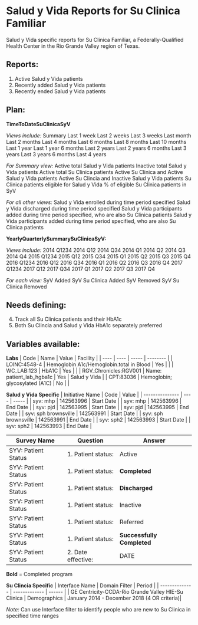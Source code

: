 # Salud y Vida Reports for Su Clinica Familiar

Salud y Vida specific reports for Su Clinica Familiar, a Federally-Qualified Health Center in the Rio Grande Valley region of Texas.

## Reports:

1. Active Salud y Vida patients
2. Recently added Salud y Vida patients
3. Recently ended Salud y Vida patients

## Plan:

**TimeToDateSuClinicaSyV**

*Views include:*
Summary
Last 1 week
Last 2 weeks
Last 3 weeks
Last month
Last 2 months
Last 4 months
Last 6 months
Last 8 months
Last 10 months
Last 1 year
Last 1 year 6 months
Last 2 years
Last 2 years 6 months
Last 3 years
Last 3 years 6 months
Last 4 years

*For Summary view:*
Active total Salud y Vida patients
Inactive total Salud y Vida patients
Active total Su Clinica patients
Active Su Clinica and Active Salud y Vida patients
Active Su Clincia and Inactive Salud y Vida patients
Su Clinica patients eligible for Salud y Vida
% of eligible Su Clinica patients in SyV

*For all other views:*
Salud y Vida enrolled during time period specified
Salud y Vida discharged during time period specified
Salud y Vida participants added during time period specified, who are also Su Clinica patients
Salud y Vida participants added during time period specified, who are also Su Clinica patients

**YearlyQuarterlySummarySuClinicaSyV:**

*Views include:*
2014 Q1234
2014 Q12
2014 Q34
2014 Q1
2014 Q2
2014 Q3
2014 Q4
2015 Q1234
2015 Q12
2015 Q34
2015 Q1
2015 Q2
2015 Q3
2015 Q4
2016 Q1234
2016 Q12
2016 Q34
2016 Q1
2016 Q2
2016 Q3
2016 Q4
2017 Q1234
2017 Q12
2017 Q34
2017 Q1
2017 Q2
2017 Q3
2017 Q4

*For each view:*
SyV Added
SyV Su Clinica Added
SyV Removed
SyV Su Clinica Removed

## Needs defining:
4. Track all Su Clinica patients and their HbA1c
5. Both Su Clincia and Salud y Vida HbA1c separately preferred

## Variables available:

**Labs**
| Code | Name | Value | Facility |
| ---- | ---- | ----- | -------- | 
| LOINC:4548-4 | Hemoglobin A1c/Hemoglobin.total in Blood | Yes | |
| WC_LAB:123 | HbA1C | Yes | |
| RGV_Chronicles:RGV001 | Name: patient_lab_hgba1c | Yes | Salud y Vida |
| CPT:83036 | Hemoglobin; glycosylated (A1C) | No | |

**Salud y Vida Specific**
| Initiative Name | Code | Value |
| --------------- | ---- | ----- |
| syv: mhp | 142563996 | Start Date |
| syv: mhp | 142563996 | End Date |
| syv: pjd | 142563995 | Start Date |
| syv: pjd | 142563995 | End Date |
| syv: sph brownsville | 142563991 | Start Date |
| syv: sph brownsville | 142563991 | End Date |
| syv: sph2 | 142563993 | Start Date |
| syv: sph2 | 142563993 | End Date |

| Survey Name | Question | Answer |
| ----------- | -------- | ------ |
| SYV: Patient Status | 1. Patient status: | Active |
| SYV: Patient Status | 1. Patient status: | **Completed** |
| SYV: Patient Status | 1. Patient status: | **Discharged** |
| SYV: Patient Status | 1. Patient status: | Inactive |
| SYV: Patient Status | 1. Patient status: | Referred |
| SYV: Patient Status | 1. Patient status: | **Successfully Completed** |
| SYV: Patient Status | 2. Date effective: | DATE |

**Bold** = Completed program

**Su Clincia Specific**
| Interface Name | Domain Filter | Period |
| -------------- | ------------- | ------ |
| GE Centricity-CCDA-Rio Grande Valley HIE-Su Clinica | Demographics | January 2014 - December 2018 (4 OR criteria)|

*Note:* Can use Interface filter to identify people who are new to Su Clinica in specified time ranges
